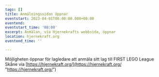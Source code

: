 ```yaml
---
tags: []
title: Anmälningssidan öppnar
eventstart: 2023-04-01T08:00:00.000+00:00
eventend: 
eventstart_time: '08:00'
excerpt: Anmälan, via Hjernekrafts webbsida, öppnar
location: hjernekraft.org
eventend_time: ''

---
```

Möjligheten öppnar för lagledare att anmäla sitt lag till FIRST LEGO League Skåne via [https://hjernekraft.org/](https://hjernekraft.org/ "https://hjernekraft.org/")